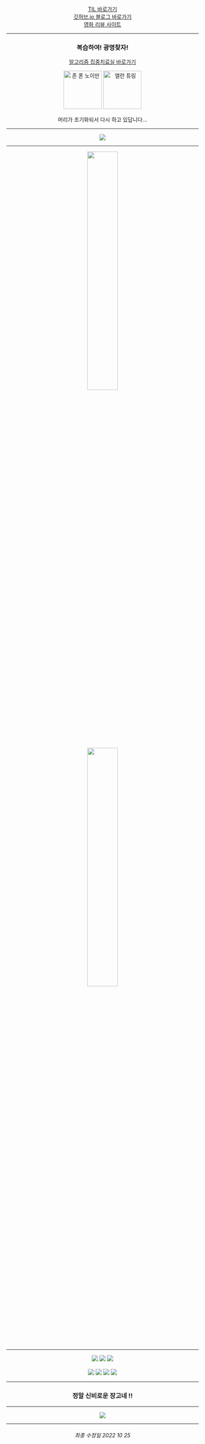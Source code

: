 <div align="center">
<a href="https://github.com/mhd329/TIL" target="_blank">TIL 바로가기</a>
<br>
<a href="https://mhd329.github.io/" target="_blank">깃허브.io 블로그 바로가기</a>
<br>
<a href="http://guarded-tundra-99188.herokuapp.com/" target="_blank">영화 리뷰 사이트</a>
</div>


---

<div align="center">
    <h3>
    	복습하여! 광명찾자!
    </h3>
    <p>
    	<a href="https://github.com/mhd329/TIL/tree/master/%EB%B3%B4%EC%B6%A9%EB%85%B8%ED%8A%B8">알고리즘 집중치료실 바로가기</a>
    </p>
    <p>
        <img src="https://upload.wikimedia.org/wikipedia/commons/thumb/5/5e/JohnvonNeumann-LosAlamos.gif/200px-JohnvonNeumann-LosAlamos.gif" width="100" alt="존 폰 노이만">
    	<img src="http://t2.gstatic.com/licensed-image?q=tbn:ANd9GcQCUUTlwrAsh5cZ9yds4YIELmAgLT-kyXXJ7vhrzQLriwYb3VQqSTToKpq7heaNcMZX" width="100" alt="앨런 튜링">
    </p>
    <p>
        머리가 초기화되서 다시 하고 있답니다...
    </p>
</div>


---

<div align="center"><a href="https://solved.ac/mhd329" target="_blank"><img src="http://mazassumnida.wtf/api/generate_badge?boj=mhd329"></a></div>

---

<div align="center">
<a href="https://youtu.be/w2ApTs_jsXE" target="_blank" style="margin: 1rem 2rem;"><img src="http://img.youtube.com/vi/w2ApTs_jsXE/0.jpg" style="width: 40%; height: 40%;"></a>
<a href="https://youtu.be/lCGoAqbbNoI" target="_blank" style="margin: 1rem 2rem;"><img src="http://img.youtube.com/vi/lCGoAqbbNoI/0.jpg" style="width: 40%; height: 40%;"></a>
</div>

---

<div align="center">
    <img src="https://img.shields.io/badge/Python-3776AB?style=for-the-badge&logo=Python&logoColor=white">
    <img src="https://img.shields.io/badge/JavaScript-F7DF1E?style=for-the-badge&logo=JavaScript&logoColor=white">
    <img src="https://img.shields.io/badge/Django-092E20?style=for-the-badge&logo=Django&logoColor=white">
    <br>
    <br>
    <img src="https://img.shields.io/badge/SQLite-003B57?style=for-the-badge&logo=SQLite&logoColor=white">
    <img src="https://img.shields.io/badge/HTML5-E34F26?style=for-the-badge&logo=HTML5&logoColor=white">
    <img src="https://img.shields.io/badge/CSS3-1572B6?style=for-the-badge&logo=CSS3&logoColor=white">
    <img src="https://img.shields.io/badge/Bootstrap-7952B3?style=for-the-badge&logo=Bootstrap&logoColor=white">
</div>

---

<div align="center">
    <h3>
    정말 신비로운 장고네 !!
    </h3>
</div>

---

<div align="center"><a href="https://github.com/mhd329/" target="_blank"><img src="https://github-readme-stats.vercel.app/api/top-langs/?username=mhd329&layout=compact"></a></div>

---

<div align="center">
	<h6>
    	최종 수정일 2022 10 25
    </h6>
</div>

